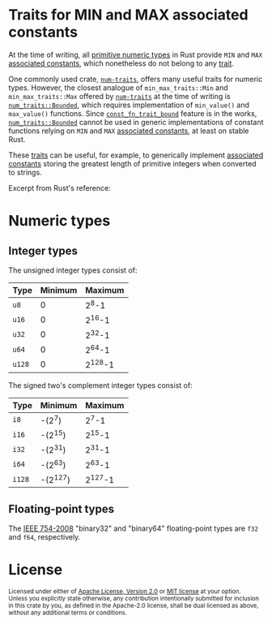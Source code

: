 # Traits for MIN and MAX associated constants

At the time of writing, all [primitive numeric types] in Rust provide `MIN` and `MAX` [associated constants](https://doc.rust-lang.org/reference/items/associated-items.html#associated-constants), which nonetheless do not belong to any [trait].

One commonly used crate, [`num-traits`], offers many useful traits for numeric types. However, the closest 
analogue of `min_max_traits::Min` and `min_max_traits::Max` offered by [`num-traits`] at the time of writing
is [`num_traits::Bounded`], which requires implementation of `min_value()` and `max_value()` functions. Since [`const_fn_trait_bound`](https://doc.rust-lang.org/nightly/unstable-book/language-features/const-fn-trait-bound.html) feature is in the works, [`num_traits::Bounded`] cannot be used in generic implementations of constant functions
relying on `MIN` and `MAX` [associated constants], at least on stable Rust.

These [traits][trait] can be useful, for example, to generically implement [associated constants] storing the
greatest length of primitive integers when converted to strings.

Excerpt from Rust's reference:

# Numeric types

## Integer types

The unsigned integer types consist of:

Type   | Minimum | Maximum
-------|---------|-------------------
`u8`   | 0       | 2<sup>8</sup>-1
`u16`  | 0       | 2<sup>16</sup>-1
`u32`  | 0       | 2<sup>32</sup>-1
`u64`  | 0       | 2<sup>64</sup>-1
`u128` | 0       | 2<sup>128</sup>-1

The signed two's complement integer types consist of:

Type   | Minimum            | Maximum
-------|--------------------|-------------------
`i8`   | -(2<sup>7</sup>)   | 2<sup>7</sup>-1
`i16`  | -(2<sup>15</sup>)  | 2<sup>15</sup>-1
`i32`  | -(2<sup>31</sup>)  | 2<sup>31</sup>-1
`i64`  | -(2<sup>63</sup>)  | 2<sup>63</sup>-1
`i128` | -(2<sup>127</sup>) | 2<sup>127</sup>-1


## Floating-point types

The [IEEE 754-2008](https://en.wikipedia.org/wiki/IEEE_754) "binary32" and "binary64" floating-point types are `f32` and
`f64`, respectively.

[`num-traits`]: https://crates.io/crates/num-traits
[primitive numeric types]: https://doc.rust-lang.org/stable/reference/types/numeric.html
[trait]: https://doc.rust-lang.org/book/ch10-02-traits.html
[`num_traits::Bounded`]: https://docs.rs/num-traits/0.2.14/num_traits/bounds/trait.Bounded.html
[associated constants]: https://doc.rust-lang.org/reference/items/associated-items.html#associated-constants

# License

<sup>
Licensed under either of <a href="LICENSE-APACHE">Apache License, Version
2.0</a> or <a href="LICENSE-MIT">MIT license</a> at your option.
</sup>

<br>

<sub>
Unless you explicitly state otherwise, any contribution intentionally submitted
for inclusion in this crate by you, as defined in the Apache-2.0 license, shall
be dual licensed as above, without any additional terms or conditions.
</sub>